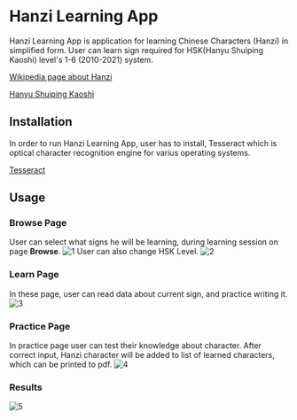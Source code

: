 # Hanzi Learning App 

Hanzi Learning App is application for learning Chinese Characters (Hanzi) in simplified form.
User can learn sign required for HSK(Hanyu Shuiping Kaoshi) level's 1-6 (2010-2021) system.

[Wikipedia page about Hanzi](https://en.wikipedia.org/wiki/Chinese_characters)

[Hanyu Shuiping Kaoshi](https://en.wikipedia.org/wiki/Hanyu_Shuiping_Kaoshi)

## Installation

In order to run Hanzi Learning App, user has to install, Tesseract
which is optical character recognition engine for varius operating systems.

[Tesseract](https://github.com/tesseract-ocr/tesseract)

## Usage

### Browse Page

User can select what signs he will be learning, during learning session on page **Browse**.
![1](https://user-images.githubusercontent.com/87201144/151217152-a5a294a2-0915-457d-afdc-2d563a8380d5.png)
User can also change HSK Level.
![2](https://user-images.githubusercontent.com/87201144/151217159-653c589c-f5fa-44cd-8c58-36777694e341.png)



### Learn Page

In these page, user can read data about current sign, and practice writing it.
![3](https://user-images.githubusercontent.com/87201144/151217168-6da0ca99-7b53-4c2a-8820-2d8026892456.png)

### Practice Page

In practice page user can test their knowledge about character. After correct input, Hanzi character will be 
added to list of learned characters, which can be printed to pdf.
![4](https://user-images.githubusercontent.com/87201144/151217178-96424e31-a696-4a6c-b774-7b2f0f3616e8.png)

### Results
![5](https://user-images.githubusercontent.com/87201144/151217185-ae9f99a3-b57e-4fe2-8f24-96546c59be0e.png)

